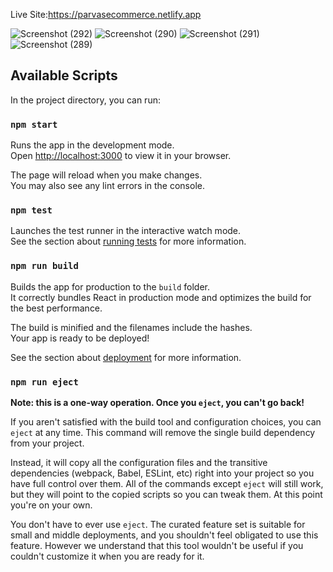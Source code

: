 
Live Site:https://parvasecommerce.netlify.app

![Screenshot (292)](https://github.com/Nikhilkoyyada/Ecomm/assets/134193407/b3585c94-1346-4489-9da0-f5af065ffd0f)
![Screenshot (290)](https://github.com/Nikhilkoyyada/Ecomm/assets/134193407/da3f3682-98d7-4592-a075-7f7eaaf30788)
![Screenshot (291)](https://github.com/Nikhilkoyyada/Ecomm/assets/134193407/4770754b-3e95-470d-b47a-967a0617936c)
![Screenshot (289)](https://github.com/Nikhilkoyyada/Ecomm/assets/134193407/6863c367-88cc-40cf-9607-48cde377720e)
## Available Scripts

In the project directory, you can run:

### `npm start`

Runs the app in the development mode.\
Open [http://localhost:3000](http://localhost:3000) to view it in your browser.

The page will reload when you make changes.\
You may also see any lint errors in the console.

### `npm test`

Launches the test runner in the interactive watch mode.\
See the section about [running tests](https://facebook.github.io/create-react-app/docs/running-tests) for more information.

### `npm run build`

Builds the app for production to the `build` folder.\
It correctly bundles React in production mode and optimizes the build for the best performance.

The build is minified and the filenames include the hashes.\
Your app is ready to be deployed!

See the section about [deployment](https://facebook.github.io/create-react-app/docs/deployment) for more information.

### `npm run eject`

**Note: this is a one-way operation. Once you `eject`, you can't go back!**

If you aren't satisfied with the build tool and configuration choices, you can `eject` at any time. This command will remove the single build dependency from your project.

Instead, it will copy all the configuration files and the transitive dependencies (webpack, Babel, ESLint, etc) right into your project so you have full control over them. All of the commands except `eject` will still work, but they will point to the copied scripts so you can tweak them. At this point you're on your own.

You don't have to ever use `eject`. The curated feature set is suitable for small and middle deployments, and you shouldn't feel obligated to use this feature. However we understand that this tool wouldn't be useful if you couldn't customize it when you are ready for it.










